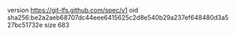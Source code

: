 version https://git-lfs.github.com/spec/v1
oid sha256:be2a2aeb68707dc44eee6415625c2d8e540b29a237ef648480d3a527bc51732e
size 683
